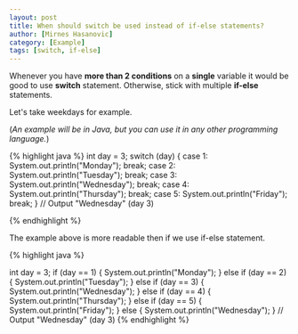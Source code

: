 ```yaml
---
layout: post
title: When should switch be used instead of if-else statements?
author: [Mirnes Hasanovic]
category: [Example]
tags: [switch, if-else]
---
```


Whenever you have **more than 2 conditions** on a **single** variable it would be good to use **switch** statement. 
Otherwise, stick with multiple **if-else** statements.

Let's take weekdays for example. 

(*An example will be in Java, but you can use it in any other programming language.*)

{% highlight java %}
int day = 3;
switch (day) {
  case 1:
    System.out.println("Monday");
    break;
  case 2:
    System.out.println("Tuesday");
    break;
  case 3:
    System.out.println("Wednesday");
    break;
  case 4:
    System.out.println("Thursday");
    break;
  case 5:
    System.out.println("Friday");
    break;
}
// Output "Wednesday" (day 3)

{% endhighlight %}

The example above is more readable then if we use if-else statement.

{% highlight java %}

int day = 3;
if (day == 1) {
    System.out.println("Monday");
} else if (day == 2) {
    System.out.println("Tuesday");
} else if (day == 3) {
    System.out.println("Wednesday");
} else if (day == 4) {
    System.out.println("Thursday");
} else if (day == 5) {
    System.out.println("Friday");
} else {
    System.out.println("Wednesday");
}
// Output "Wednesday" (day 3)
{% endhighlight %}